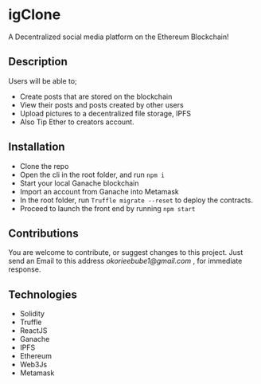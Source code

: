 # igClone
A Decentralized social media platform on the Ethereum Blockchain!

## Description
Users will be able to;
* Create posts that are stored on the blockchain
* View their posts and posts created by other users
* Upload pictures to a decentralized file storage, IPFS
* Also Tip Ether to creators account.

## Installation
* Clone the repo
* Open the cli in the root folder, and run
`npm i`
* Start your local Ganache blockchain
* Import an account from Ganache into Metamask
* In the root folder, run `Truffle migrate --reset` to deploy the contracts.
* Proceed to launch the front end by running
`npm start`

## Contributions
You are welcome to contribute, or suggest changes to this project. Just send an Email to this address _okorieebube1@gmail.com_ , for immediate response.

## Technologies
* Solidity
* Truffle
* ReactJS
* Ganache
* IPFS
* Ethereum
* Web3Js
* Metamask
